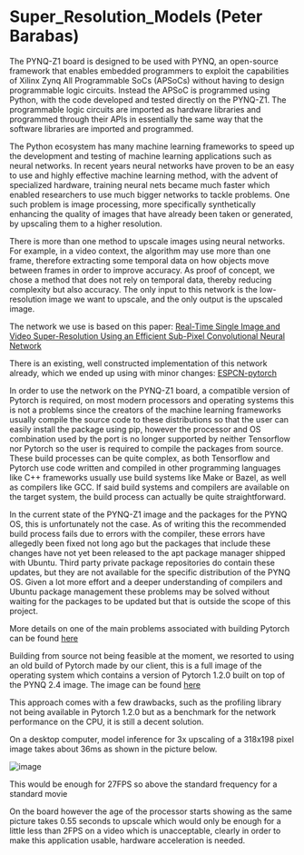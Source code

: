 # Super_Resolution_Models (Peter Barabas)

The PYNQ-Z1 board is designed to be used with PYNQ, an open-source framework that enables embedded programmers to exploit the capabilities of Xilinx Zynq All Programmable SoCs (APSoCs) without having to design programmable logic circuits. Instead the APSoC is programmed using Python, with the code developed and tested directly on the PYNQ-Z1. The programmable logic circuits are imported as hardware libraries and programmed through their APIs in essentially the same way that the software libraries are imported and programmed. 

The Python ecosystem has many machine learning frameworks to speed up the development and testing of machine learning applications such as neural networks. In recent years neural networks have proven to be an easy to use and highly effective machine learning method, with the advent of specialized hardware, training neural nets became much faster which enabled researchers to use much bigger networks to tackle problems. One such problem is image processing, more specifically synthetically enhancing the quality of images that have already been taken or generated, by upscaling them to a higher resolution. 

There is more than one method to upscale images using neural networks. For example, in a video context, the algorithm may use more than one frame, therefore extracting some temporal data on how objects move between frames in order to improve accuracy. As proof of concept, we chose a method that does not rely on temporal data, thereby reducing complexity but also accuracy. The only input to this network is the low-resolution image we want to upscale, and the only output is the upscaled image. 

The network we use is based on this paper: [Real-Time Single Image and Video Super-Resolution Using an Efficient Sub-Pixel Convolutional Neural Network](https://arxiv.org/abs/1609.05158)

There is an existing, well constructed implementation of this network already, which we ended up using with minor changes: [ESPCN-pytorch](https://github.com/yjn870/ESPCN-pytorch)

In order to use the network on the PYNQ-Z1 board, a compatible version of Pytorch is required, on most modern processors and operating systems this is not a problems since the creators of the machine learning frameworks usually compile the source code to these distributions so that the user can easily install the package using pip, however the processor and OS combination used by the port is no longer supported by neither Tensorflow nor Pytorch so the user is required to compile the packages from source. These build processes can be quite complex, as both Tensorflow and Pytorch use code written and compiled in other programming languages like C++ frameworks usually use build systems like Make or Bazel, as well as compilers like GCC. If said build systems and compilers are available on the target system, the build process can actually be quite straightforward. 

In the current state of the PYNQ-Z1 image and the packages for the PYNQ OS, this is unfortunately not the case. As of writing this the recommended build process fails due to errors with the compiler, these errors have allegedly been fixed not long ago but the packages that include these changes have not yet been released to the apt package manager shipped with Ubuntu. Third party private package repositories do contain these updates, but they are not available for the specific distribution of the PYNQ OS. Given a lot more effort and a deeper understanding of compilers and Ubuntu package management these problems may be solved without waiting for the packages to be updated but that is outside the scope of this project. 

More details on one of the main problems associated with building Pytorch can be found [here](https://github.com/google/XNNPACK/issues/1465)

Building from source not being feasible at the moment, we resorted to using an old build of Pytorch made by our client, this is a full image of the operating system which contains a version of Pytorch 1.2.0 built on top of the PYNQ 2.4 image. The image can be found [here](https://github.com/manoharvhr/PYNQ-Torch/releases/tag/v1.0)

This approach comes with a few drawbacks, such as the profiling library not being available in Pytorch 1.2.0 but as a benchmark for the network performance on the CPU, it is still a decent solution.

On a desktop computer, model inference for 3x upscaling of a 318x198 pixel image takes about 36ms as shown in the picture below.

![image](https://user-images.githubusercontent.com/59969246/176922203-5b5a095d-1464-4bd8-b5c4-a6c500efbad1.png)

This would be enough for 27FPS so above the standard frequency for a standard movie 

On the board however the age of the processor starts showing as the same picture takes 0.55 seconds to upscale which would only be enough for a little less than 2FPS on a video which is unacceptable, clearly in order to make this application usable, hardware acceleration is needed. 
